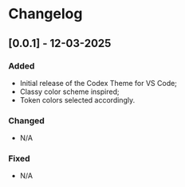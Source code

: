 # Changelog

## [0.0.1] - 12-03-2025

### Added

- Initial release of the Codex Theme for VS Code;
- Classy color scheme inspired;
- Token colors selected accordingly.

### Changed

- N/A

### Fixed

- N/A